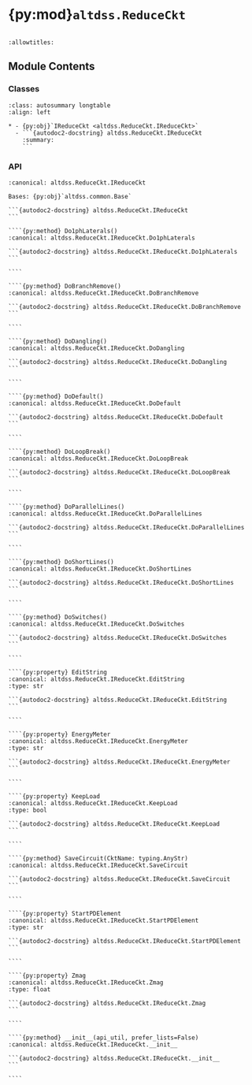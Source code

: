 # {py:mod}`altdss.ReduceCkt`

```{py:module} altdss.ReduceCkt
```

```{autodoc2-docstring} altdss.ReduceCkt
:allowtitles:
```

## Module Contents

### Classes

````{list-table}
:class: autosummary longtable
:align: left

* - {py:obj}`IReduceCkt <altdss.ReduceCkt.IReduceCkt>`
  - ```{autodoc2-docstring} altdss.ReduceCkt.IReduceCkt
    :summary:
    ```
````

### API

`````{py:class} IReduceCkt(api_util, prefer_lists=False)
:canonical: altdss.ReduceCkt.IReduceCkt

Bases: {py:obj}`altdss.common.Base`

```{autodoc2-docstring} altdss.ReduceCkt.IReduceCkt
```

````{py:method} Do1phLaterals()
:canonical: altdss.ReduceCkt.IReduceCkt.Do1phLaterals

```{autodoc2-docstring} altdss.ReduceCkt.IReduceCkt.Do1phLaterals
```

````

````{py:method} DoBranchRemove()
:canonical: altdss.ReduceCkt.IReduceCkt.DoBranchRemove

```{autodoc2-docstring} altdss.ReduceCkt.IReduceCkt.DoBranchRemove
```

````

````{py:method} DoDangling()
:canonical: altdss.ReduceCkt.IReduceCkt.DoDangling

```{autodoc2-docstring} altdss.ReduceCkt.IReduceCkt.DoDangling
```

````

````{py:method} DoDefault()
:canonical: altdss.ReduceCkt.IReduceCkt.DoDefault

```{autodoc2-docstring} altdss.ReduceCkt.IReduceCkt.DoDefault
```

````

````{py:method} DoLoopBreak()
:canonical: altdss.ReduceCkt.IReduceCkt.DoLoopBreak

```{autodoc2-docstring} altdss.ReduceCkt.IReduceCkt.DoLoopBreak
```

````

````{py:method} DoParallelLines()
:canonical: altdss.ReduceCkt.IReduceCkt.DoParallelLines

```{autodoc2-docstring} altdss.ReduceCkt.IReduceCkt.DoParallelLines
```

````

````{py:method} DoShortLines()
:canonical: altdss.ReduceCkt.IReduceCkt.DoShortLines

```{autodoc2-docstring} altdss.ReduceCkt.IReduceCkt.DoShortLines
```

````

````{py:method} DoSwitches()
:canonical: altdss.ReduceCkt.IReduceCkt.DoSwitches

```{autodoc2-docstring} altdss.ReduceCkt.IReduceCkt.DoSwitches
```

````

````{py:property} EditString
:canonical: altdss.ReduceCkt.IReduceCkt.EditString
:type: str

```{autodoc2-docstring} altdss.ReduceCkt.IReduceCkt.EditString
```

````

````{py:property} EnergyMeter
:canonical: altdss.ReduceCkt.IReduceCkt.EnergyMeter
:type: str

```{autodoc2-docstring} altdss.ReduceCkt.IReduceCkt.EnergyMeter
```

````

````{py:property} KeepLoad
:canonical: altdss.ReduceCkt.IReduceCkt.KeepLoad
:type: bool

```{autodoc2-docstring} altdss.ReduceCkt.IReduceCkt.KeepLoad
```

````

````{py:method} SaveCircuit(CktName: typing.AnyStr)
:canonical: altdss.ReduceCkt.IReduceCkt.SaveCircuit

```{autodoc2-docstring} altdss.ReduceCkt.IReduceCkt.SaveCircuit
```

````

````{py:property} StartPDElement
:canonical: altdss.ReduceCkt.IReduceCkt.StartPDElement
:type: str

```{autodoc2-docstring} altdss.ReduceCkt.IReduceCkt.StartPDElement
```

````

````{py:property} Zmag
:canonical: altdss.ReduceCkt.IReduceCkt.Zmag
:type: float

```{autodoc2-docstring} altdss.ReduceCkt.IReduceCkt.Zmag
```

````

````{py:method} __init__(api_util, prefer_lists=False)
:canonical: altdss.ReduceCkt.IReduceCkt.__init__

```{autodoc2-docstring} altdss.ReduceCkt.IReduceCkt.__init__
```

````

`````
